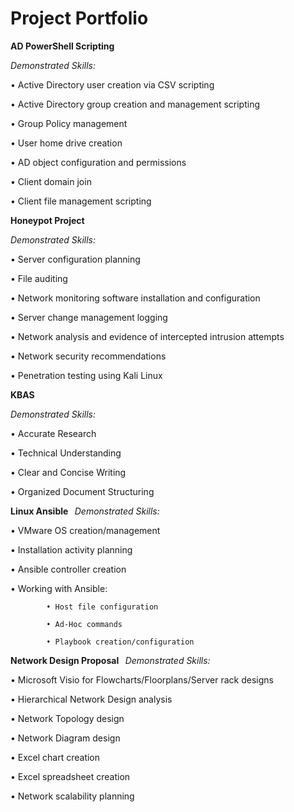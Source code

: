 # Project Portfolio
**AD PowerShell Scripting**

*Demonstrated Skills:*

•	Active Directory user creation via CSV scripting 

•	Active Directory group creation and management scripting 

•	Group Policy management 

•	User home drive creation 

•	AD object configuration and permissions 

•	Client domain join 

•	Client file management scripting 




**Honeypot Project**

*Demonstrated Skills:*

•	Server configuration planning 

•	File auditing 

•	Network monitoring software installation and configuration 

•	Server change management logging 

•	Network analysis and evidence of intercepted intrusion attempts
 
•	Network security recommendations 

•	Penetration testing using Kali Linux 




**KBAS**

*Demonstrated Skills:*

•	Accurate Research 

•	Technical Understanding 

•	Clear and Concise Writing 

•	Organized Document Structuring 




**Linux Ansible**
  
*Demonstrated Skills:*

•	VMware OS creation/management 

•	Installation activity planning 

•	Ansible controller creation 

•	Working with Ansible: 

            • Host file configuration 

            • Ad-Hoc commands 

            • Playbook creation/configuration 




**Network Design Proposal**
  
*Demonstrated Skills:*

•	Microsoft Visio for Flowcharts/Floorplans/Server rack designs

•	Hierarchical Network Design analysis  

•	Network Topology design  

•	Network Diagram design  

•	Excel chart creation  

•	Excel spreadsheet creation  

•	Network scalability planning  

